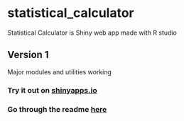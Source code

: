 # statistical_calculator
Statistical Calculator is Shiny web app made with R studio

## Version 1
Major modules and utilities working

### Try it out on [shinyapps.io](https://jatinrohilla.shinyapps.io/skull_-_a_statistical_calculator/)

### Go through the readme [here](jatin69.github.io/statistical_calculator/)